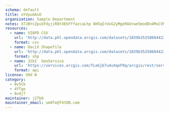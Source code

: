 ```yaml
---
schema: default
title: oYVpuGAsO  
organization: Sample Department 
notes: X7JBYcZpuSFdyjiR8tXEkFffazcaLhp 6H5qIrUvG2yMgeRAUrwe5modDn4MxCVNbGKBlbOS7ZTW8THVKiO16NPIsDkq1mzAwQJ9 
resources:
  - name: VI8PD CSV
    url: 'http://data.phl.opendata.arcgis.com/datasets/1839b35258604422b0b520cbb668df0d_0.csv'
    format: csv
  - name: OaciX Shapefile
    url: 'http://data.phl.opendata.arcgis.com/datasets/1839b35258604422b0b520cbb668df0d_0.zip'
    format: shp
  - name: 32kI  GeoService
    url: 'https://services.arcgis.com/fLeGjb7u4uXqeF9q/arcgis/rest/services/Air_Monitoring_Stations/FeatureServer/0/query'
    format: api
license: S0d W 
category:
  - 8v5Cb 
  - 4YTgo 
  - 8vdjT 
maintainer: j2TbO  
maintainer_email: um8Te@T4tON.com
---
```

